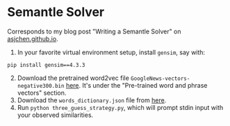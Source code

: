 # Semantle Solver
Corresponds to my blog post "Writing a Semantle Solver" on [asjchen.github.io](asjchen.github.io).

1. In your favorite virtual environment setup, install `gensim`, say with:
```
pip install gensim==4.3.3
```
2. Download the pretrained word2vec file `GoogleNews-vectors-negative300.bin` [here](https://code.google.com/archive/p/word2vec/). It's under the "Pre-trained word and phrase vectors" section.
3. Download the `words_dictionary.json` file from [here](https://github.com/dwyl/english-words/blob/master/words_dictionary.json).
4. Run `python three_guess_strategy.py`, which will prompt stdin input with your observed similarities.
